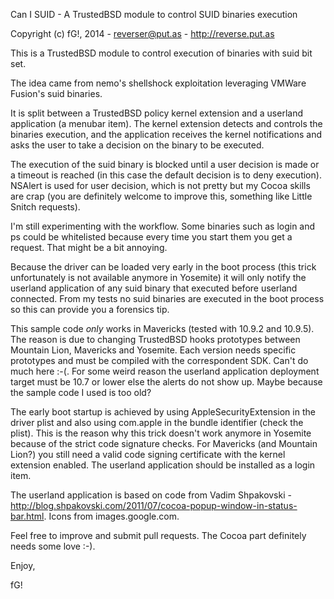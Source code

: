 Can I SUID - A TrustedBSD module to control SUID binaries execution

Copyright (c) fG!, 2014 - reverser@put.as - http://reverse.put.as

This is a TrustedBSD module to control execution of binaries with suid bit set.

The idea came from nemo's shellshock exploitation leveraging VMWare Fusion's suid binaries.

It is split between a TrustedBSD policy kernel extension and a userland application (a menubar item). The kernel extension detects and controls the binaries execution, and the application receives the kernel notifications and asks the user to take a decision on the binary to be executed.

The execution of the suid binary is blocked until a user decision is made or a timeout is reached (in this case the default decision is to deny execution). NSAlert is used for user  decision, which is not pretty but my Cocoa skills are crap (you are definitely welcome to improve this, something like Little Snitch requests).

I'm still experimenting with the workflow. Some binaries such as login and ps could be whitelisted because every time you start them you get a request. That might be a bit annoying.

Because the driver can be loaded very early in the boot process (this trick unfortunately is not available anymore in Yosemite) it will only notify the userland application of any suid binary that executed before userland connected. From my tests no suid binaries are executed in the boot process so this can provide you a forensics tip.

This sample code *only* works in Mavericks (tested with 10.9.2 and 10.9.5). The reason is due to changing TrustedBSD hooks prototypes between Mountain Lion, Mavericks and Yosemite. Each version needs specific prototypes and must be compiled with the correspondent SDK. Can't do much here :-(. For some weird reason the userland application deployment target must be 10.7 or lower else the alerts do not show up. Maybe because the sample code I used is too old?

The early boot startup is achieved by using AppleSecurityExtension in the driver plist and also using com.apple in the bundle identifier (check the plist). This is the reason why this trick doesn't work anymore in Yosemite because of the strict code signature checks. For Mavericks (and Mountain Lion?) you still need a valid code signing certificate with the kernel extension enabled.
The userland application should be installed as a login item.

The userland application is based on code from Vadim Shpakovski - http://blog.shpakovski.com/2011/07/cocoa-popup-window-in-status-bar.html. Icons from images.google.com.

Feel free to improve and submit pull requests. The Cocoa part definitely needs some love :-).

Enjoy,

fG!
